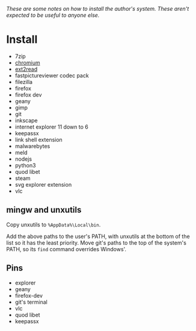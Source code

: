 _These are some notes on how to install the author's system. These aren't expected to be useful to anyone else._


# Install

- 7zip
- [chromium](https://download-chromium.appspot.com/)
- [ext2read](https://sourceforge.net/projects/ext2read/)
- fastpictureviewer codec pack
- filezilla
- firefox
- firefox dev
- geany
- gimp
- git
- inkscape
- internet explorer 11 down to 6
- keepassx
- link shell extension
- malwarebytes
- meld
- nodejs
- python3
- quod libet
- steam
- svg explorer extension
- vlc


## mingw and unxutils

Copy unxutils to `%AppData%\Local\bin`.

Add the above paths to the user's PATH, with unxutils at the bottom of the list so it has the least priority. Move git's paths to the top of the system's PATH, so its `find` command overrides Windows'.


## Pins

- explorer
- geany
- firefox-dev
- git's terminal
- vlc
- quod libet
- keepassx
